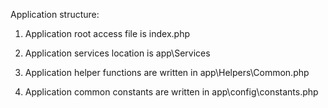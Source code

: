 Application structure:
  1.  Application root access file is index.php

  2.  Application services location is app\Services

  3.  Application helper functions are written in app\Helpers\Common.php

  4.  Application common constants are written in app\config\constants.php
